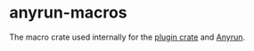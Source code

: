 # anyrun-macros

The macro crate used internally for the [plugin crate](https://github.com/anyrun-org/plugin)
and [Anyrun](https://github.com/anyrun-org/anyrun).
